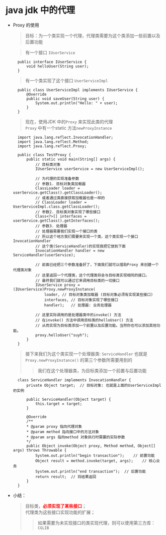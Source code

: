 # java jdk 中的代理

- Proxy 的使用
    > 目标：为一个类实现一个代理，代理类需要为这个类添加一些前置以及后置功能

    > 有一个接口 `IUserService`

        public interface IUserService {
            void helloUser(String user);
        }

    > 有一个类实现了这个接口 `UserServiceImpl`

        public class UserServiceImpl implements IUserService {
            @Override
            public void saveUser(String user) {
                System.out.println("Hello: " + user);
            }
        }

    > 现在，使用JDK 中的`Proxy` 来实现此类的代理<br>
    > `Proxy` 中有一个static 方法`newProxyInstance`<br>

        import java.lang.reflect.InvocationHandler;
        import java.lang.reflect.Method;
        import java.lang.reflect.Proxy;

        public class TestProxy {
            public static void main(String[] args) {
                // 目标类对象
                IUserService userService = new UserServiceImpl();

                // 为代理的实现准备参数
                // 参数1. 目标对象类加载器
                ClassLoader loader = userService.getClass().getClassLoader();
                // 或者通过类直接获取加载器也是一样的
                // ClassLoader loader = UserServiceImpl.class.getClassLoader();
                // 参数2. 目标类对象实现了哪些接口
                Class<?>[] interfaces = userService.getClass().getInterfaces();
                // 参数3. 处理器
                // 处理器需要我们实现一个接口的类
                // 所以这个地方我们需要来实现一个类，这个类实现一个接口 InvocationHandler
                // 这个类(ServiceHandler)的实现我把它放到下面
                InvocationHandler handler = new ServiceHandler(userService);

                // 前面已经把三个参数准备好了，下面我们就可以借助Proxy 来创建一个代理类对象
                // 这里返回一个代理类，这个代理类将会与目标类实现相同的接口。
                // 最终我们就可以通过它来调用目标类的一切接口
                IUserService proxy = (IUserService)Proxy.newProxyInstance(
                    loader,	// 目标对象类加载器 (目标对象必须有实现某些接口)
                    interfaces, // 目标对象实现了哪些接口
                    handler);	// 处理器: 业务处理器

                // 这里实际调用的是处理器类中的invoke() 方法
                // 在invoke() 方法中调用目标类的helloUser() 方法
                // 从而实现为目标类添加一个前置以及后置功能。当然你也可以添加其他功能。
                proxy.helloUser("suyh");
            }
        }
        
    > 接下来我们为这个类实现一个处理器类: `ServiceHandler` 也就是`Proxy.newProxyInstance()` 的第三个参数所需要用到的<br>
    >> 我们在这个处理器类，为目标类添加一个前置与后置功能<br>

        class ServiceHandler implements InvocationHandler {
            private Object target;	// 目标对象: 也就是上面的UserServiceImpl 的实例
            
            public ServiceHandler(Object target) {
                this.target = target;
            }

            @Override
            /**
            * @param proxy 指向代理对象
            * @param method 指向接口中的方法对象
            * @param args 指向method 对象执行时需要的实际参数
            */
            public Object invoke(Object proxy, Method method, Object[] args) throws Throwable {
                System.out.println("begin transaction");    // 前置功能
                Object result = method.invoke(target, args);	// 核心业务
                System.out.println("end transaction");  // 后置功能
                return result;  // 将结果返回
            }
        }

- 小结：
    > 目标类，**<span style="color:red">必须实现了某些接口</span>**；<br>
    > 代理类为这些接口实现功能的扩展；<br>
    >> 如果需要为未实现接口的类实现代理，则可以使用第三方库：`CGLIB`
